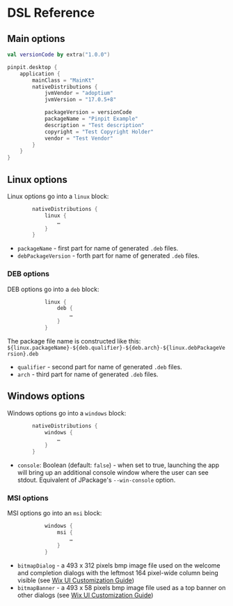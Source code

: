 # DSL Reference

## Main options

```kotlin
val versionCode by extra("1.0.0")

pinpit.desktop {
    application {
        mainClass = "MainKt"
        nativeDistributions {
            jvmVendor = "adoptium"
            jvmVersion = "17.0.5+8"

            packageVersion = versionCode
            packageName = "Pinpit Example"
            description = "Test description"
            copyright = "Test Copyright Holder"
            vendor = "Test Vendor"
        }
    }
}
```

## Linux options

Linux options go into a `linux` block:
```kotlin
        nativeDistributions {
            linux {
                …
            }
        }
```

* `packageName` - first part for name of generated `.deb` files.
* `debPackageVersion` - forth part for name of generated `.deb` files.

### DEB options

DEB options go into a `deb` block:
```kotlin
            linux {
                deb {
                    …
                }
            }
```

The package file name is constructed like this:
`${linux.packageName}-${deb.qualifier}-${deb.arch}-${linux.debPackageVersion}.deb`

* `qualifier` - second part for name of generated `.deb` files.
* `arch` - third part for name of generated `.deb` files.

## Windows options

Windows options go into a `windows` block:
```kotlin
        nativeDistributions {
            windows {
                …
            }
        }
```

* `console`: Boolean (default: `false`) - when set to true, launching the
  app will bring up an additional console window where the user can see
  stdout. Equivalent of JPackage's `--win-console` option.

### MSI options

MSI options go into an `msi` block:
```kotlin
            windows {
                msi {
                    …
                }
            }
```

* `bitmapDialog` - a 493 x 312 pixels bmp image file used on the welcome and
  completion dialogs with the leftmost 164 pixel-wide column being visible
  (see [Wix UI Customization Guide](https://wixtoolset.org/docs/v3/wixui/wixui_customizations/#replacing-the-default-bitmaps))
* `bitmapBanner` - a 493 x 58 pixels bmp image file used as a top banner on
  other dialogs
  (see [Wix UI Customization Guide](https://wixtoolset.org/docs/v3/wixui/wixui_customizations/#replacing-the-default-bitmaps))
